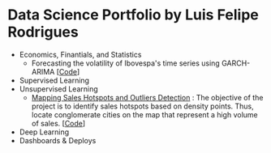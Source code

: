 # Data Science Portfolio by Luis Felipe Rodrigues

<!--ts-->
   * Economics, Finantials, and Statistics
     * Forecasting the volatility of Ibovespa's time series using GARCH-ARIMA
     [[Code](https://github.com/luisfelipe-rodri/Data-Science-Portfolio-by-Luis-Felipe-Rodrigues/blob/main/Economics%2C%20Finantials%20%26%20Statistics/Finaltial%20Markets/Forecasting%20the%20volatility%20of%20Ibovespa's%20time%20series%20using%20GARCH-ARIMA.ipynb)]
   * Supervised Learning
   * Unsupervised Learning
      * [Mapping Sales Hotspots and Outliers Detection](https://l-f-rodrigues.medium.com/mapping-sales-hotspots-and-outliers-detection-ad34d6e47a68)
: The objective of the project is to identify sales hotspots based on density points. Thus, locate conglomerate cities on the map that represent a high volume of sales.
[[Code](https://github.com/luisfelipe-rodri/Data-Science-Portifolio-by-Luis-Felipe-Rodrigues/blob/main/Unsupervised%20Learning/E-commerce%20Brazil/E-commerce%20Sales%20Hotspots%20and%20Outliers%20Detection.ipynb)]
   * Deep Learning
   * Dashboards & Deploys
<!--te-->

